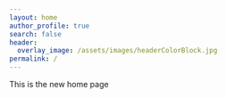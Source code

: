 ```yaml
---
layout: home
author_profile: true
search: false
header:
  overlay_image: /assets/images/headerColorBlock.jpg
permalink: /
---
```


This is the new home page
